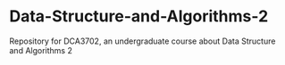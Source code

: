 # Data-Structure-and-Algorithms-2
Repository for DCA3702, an undergraduate course about Data Structure and Algorithms 2
